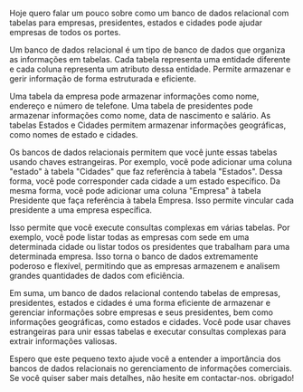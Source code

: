 
Hoje quero falar um pouco sobre como um banco de dados relacional com tabelas para empresas, presidentes, estados e cidades pode ajudar empresas de todos os portes.

Um banco de dados relacional é um tipo de banco de dados que organiza as informações em tabelas. Cada tabela representa uma entidade diferente e cada coluna representa um atributo dessa entidade. Permite armazenar e gerir informação de forma estruturada e eficiente.

Uma tabela da empresa pode armazenar informações como nome, endereço e número de telefone. Uma tabela de presidentes pode armazenar informações como nome, data de nascimento e salário. As tabelas Estados e Cidades permitem armazenar informações geográficas, como nomes de estado e cidades.

Os bancos de dados relacionais permitem que você junte essas tabelas usando chaves estrangeiras. Por exemplo, você pode adicionar uma coluna "estado" à tabela "Cidades" que faz referência à tabela "Estados". Dessa forma, você pode corresponder cada cidade a um estado específico. Da mesma forma, você pode adicionar uma coluna "Empresa" à tabela Presidente que faça referência à tabela Empresa. Isso permite vincular cada presidente a uma empresa específica.

Isso permite que você execute consultas complexas em várias tabelas. Por exemplo, você pode listar todas as empresas com sede em uma determinada cidade ou listar todos os presidentes que trabalham para uma determinada empresa. Isso torna o banco de dados extremamente poderoso e flexível, permitindo que as empresas armazenem e analisem grandes quantidades de dados com eficiência.

Em suma, um banco de dados relacional contendo tabelas de empresas, presidentes, estados e cidades é uma forma eficiente de armazenar e gerenciar informações sobre empresas e seus presidentes, bem como informações geográficas, como estados e cidades. Você pode usar chaves estrangeiras para unir essas tabelas e executar consultas complexas para extrair informações valiosas.

Espero que este pequeno texto ajude você a entender a importância dos bancos de dados relacionais no gerenciamento de informações comerciais. Se você quiser saber mais detalhes, não hesite em contactar-nos. obrigado!
